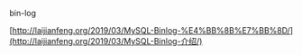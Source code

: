 bin-log

[http://laijianfeng.org/2019/03/MySQL-Binlog-%E4%BB%8B%E7%BB%8D/](http://laijianfeng.org/2019/03/MySQL-Binlog-介绍/)